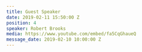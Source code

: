 ```yaml
---
title: Guest Speaker
date: 2019-02-11 15:50:00 Z
position: 4
speaker: Robert Brooks
media: https://www.youtube.com/embed/fa5CqGhaueQ
message_date: 2019-02-10 10:00:00 Z
---
```


